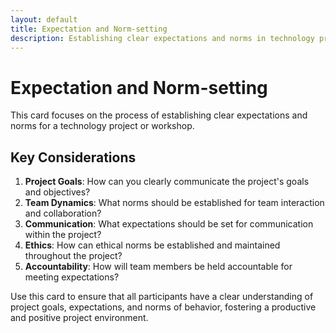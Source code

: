 ```yaml
---
layout: default
title: Expectation and Norm-setting
description: Establishing clear expectations and norms in technology projects
---
```


# Expectation and Norm-setting

This card focuses on the process of establishing clear expectations and norms for a technology project or workshop.

## Key Considerations

1. **Project Goals**: How can you clearly communicate the project's goals and objectives?
2. **Team Dynamics**: What norms should be established for team interaction and collaboration?
3. **Communication**: What expectations should be set for communication within the project?
4. **Ethics**: How can ethical norms be established and maintained throughout the project?
5. **Accountability**: How will team members be held accountable for meeting expectations?

Use this card to ensure that all participants have a clear understanding of project goals, expectations, and norms of behavior, fostering a productive and positive project environment.
